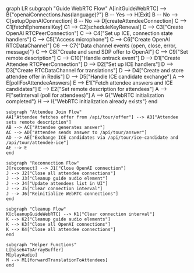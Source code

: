 graph LR
    subgraph "Guide WebRTC Flow"
    A[initGuideWebRTC] --> B{"openaiConnections.has(language)?"}
    B -- Yes --> H[Exit]
    B -- No --> C[setupOpenAIConnection]
    B -- No --> D[createAttendeeConnection]
    C --> C1[fetchEphemeralKey]
    C1 --> C2[scheduleKeyRenewal]
    C --> C3["Create OpenAI RTCPeerConnection"]
    C --> C4["Set up ICE, connection state handlers"]
    C --> C5["Access microphone"]
    C --> C6["Create OpenAI RTCDataChannel"]
    C6 --> C7{"Data channel events (open, close, error, message)"}
    C --> C8["Create and send SDP offer to OpenAI"]
    C --> C9["Set remote description"]
    C --> C10["Handle ontrack event"]
    D --> D1["Create Attendee RTCPeerConnection"]
    D --> D2["Set up ICE handlers"]
    D --> D3["Create RTCDataChannel for translations"]
    D --> D4["Create and store attendee offer in Redis"]
    D --> D5["Handle ICE candidate exchange"]
    A --> E[pollForAttendeeAnswers]
    E --> E1["Fetch attendee answers and ICE candidates"]
    E --> E2["Set remote description for attendees"]
    A --> F["setInterval (poll for attendees)"]
    A --> G{"WebRTC initialization completed"}
    H --> I{"WebRTC initialization already exists"}
    end
    
    subgraph "Attendee Join Flow"
    AA["Attendee fetches offer from /api/tour/offer"] --> AB["Attendee sets remote description"]
    AB --> AC["Attendee generates answer"]
    AC --> AD["Attendee sends answer to /api/tour/answer"]
    AD --> AE["Exchange ICE candidates via /api/tour/ice-candidate and /api/tour/attendee-ice"]
    AE --> E
    end
    
    subgraph "Reconnection Flow"
    J[reconnect] --> J1["Close OpenAI connection"]
    J --> J2["Close all attendee connections"]
    J --> J3["Cleanup guide audio element"]
    J --> J4["Update attendees list in UI"]
    J --> J5["Clear connection interval"]
    J --> J6["Reinitialize WebRTC connections"]
    end
    
    subgraph "Cleanup Flow"
    K[cleanupGuideWebRTC] --> K1["Clear connection interval"]
    K --> K2["Cleanup guide audio elements"]
    K --> K3["Close all OpenAI connections"]
    K --> K4["Close all attendee connections"]
    end
    
    subgraph "Helper Functions"
    L[base64ToArrayBuffer]
    M[playAudio]
    M --> M1[forwardTranslationToAttendees]
    end